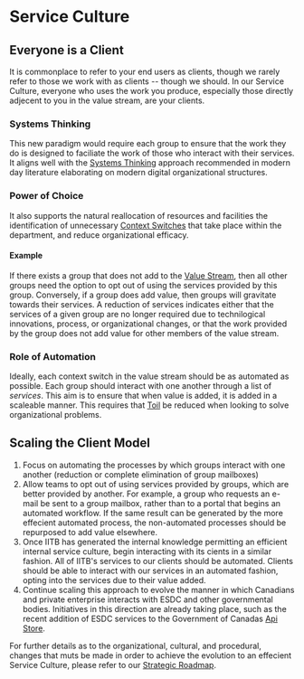 # Service Culture 

## Everyone is a Client 

It is commonplace to refer to your end users as clients, though we rarely refer to those we work with as clients -- though we should. In our Service Culture, everyone who uses the work you produce, especially those directly adjecent to you in the value stream, are your clients. 

### Systems Thinking 

This new paradigm would require each group to ensure that the work they do is designed to faciliate the work of those who interact with their services. It aligns well with the [Systems Thinking](https://itrevolution.com/the-three-ways-principles-underpinning-devops/) approach recommended in modern day literature elaborating on modern digital organizational structures.  

### Power of Choice 

It also supports the natural reallocation of resources and facilities the identification of unnecessary [Context Switches](https://itrevolution.com/context-switches-in-software-engineering/) that take place within the department, and reduce organizational efficacy. 

#### Example

If there exists a group that does not add to the [Value Stream](https://itrevolution.com/starting-devops-value-stream/), then all other groups need the option to opt out of using the services provided by this group. Conversely, if a group does add value, then groups will gravitate towards their services. A reduction of services indicates either that the services of a given group are no longer required due to technilogical innovations, process, or organizational changes, or that the work provided by the group does not add value for other members of the value stream. 

### Role of Automation 

Ideally, each context switch in the value stream should be as automated as possible. Each group should interact with one another through a list of *services*. This aim is to ensure that when value is added, it is added in a scaleable manner. This requires that [Toil](https://landing.google.com/sre/sre-book/chapters/eliminating-toil/) be reduced when looking to solve organizational problems. 

## Scaling the Client Model 

1. Focus on automating the processes by which groups interact with one another (reduction or complete elimination of group mailboxes)
2. Allow teams to opt out of using services provided by groups, which are better provided by another. For example, a group who requests an e-mail be sent to a group mailbox, rather than to a portal that begins an automated workflow. If the same result can be generated by the more effecient automated process, the non-automated processes should be repurposed to add value elsewhere. 
3. Once IITB has generated the internal knowledge permitting an efficient internal service culture, begin interacting with its cients in a similar fashion. All of IITB's services to our clients should be automated. Clients should be able to interact with our services in an automated fashion, opting into the services due to their value added. 
4. Continue scaling this approach to evolve the manner in which Canadians and private enterprise interacts with ESDC and other governmental bodies. Initiatives in this direction are already taking place, such as the recent addition of ESDC services to the Government of Canadas [Api Store](https://api.canada.ca/en/homepage). 

For further details as to the organizational, cultural, and procedural, changes that muts be made in order to achieve the evolution to an effecient Service Culture, please refer to our [Strategic Roadmap](https://sara-sabr.github.io/ITStrategy/strategy-summary.html).